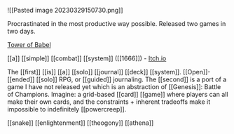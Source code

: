 ![[Pasted image 20230329150730.png]]

Procrastinated in the most productive way possible. Released two games in two days.

[Tower of Babel](https://sunriseoath.itch.io/tower-of-babel "https://sunriseoath.itch.io/tower-of-babel") 

[[a]] [[simple]] [[combat]] [[system]] ([[1666]]) - [Itch.io](https://sunriseoath.itch.io/1666 "https://sunriseoath.itch.io/1666") 

The [[first]] [[is]] [[a]] [[solo]] [[journal]] [[deck]] [[system]]. [[Open]]-[[ended]] [[solo]] RPG, or [[guided]] journaling. The [[second]] is a port of a game I have not released yet which is an abstraction of [[Genesis]]: Battle of Champions. Imagine: a grid-based [[card]] [[game]] where players can all make their own cards, and the constraints + inherent tradeoffs make it impossible to indefinitely [[powercreep]].

[[snake]] [[enlightenment]] [[theogony]] [[athena]] 